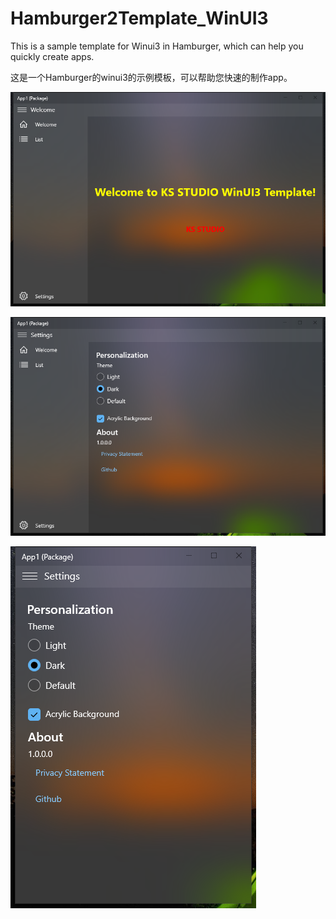 # Hamburger2Template_WinUI3
This is a sample template for Winui3 in Hamburger, which can help you quickly create apps.

这是一个Hamburger的winui3的示例模板，可以帮助您快速的制作app。

![Image](https://github.com/kaishistudio/Hamburger2Template_WinUI3/blob/master/App1/App1/Assets/1.png)

![Image](https://github.com/kaishistudio/Hamburger2Template_WinUI3/blob/master/App1/App1/Assets/2.png)

![Image](https://github.com/kaishistudio/Hamburger2Template_WinUI3/blob/master/App1/App1/Assets/4.png)
